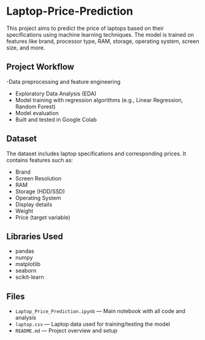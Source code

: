 # Laptop-Price-Prediction
This project aims to predict the price of laptops based on their specifications using machine learning techniques. The model is trained on features like brand, processor type, RAM, storage, operating system, screen size, and more.

## Project Workflow
-Data preprocessing and feature engineering
- Exploratory Data Analysis (EDA)
- Model training with regression algorithms (e.g., Linear Regression, Random Forest)
- Model evaluation
- Built and tested in Google Colab

##  Dataset
The dataset includes laptop specifications and corresponding prices. It contains features such as:
- Brand
- Screen Resolution
- RAM
- Storage (HDD/SSD)
- Operating System
- Display details
- Weight
- Price (target variable)

##  Libraries Used
- pandas
- numpy
- matplotlib
- seaborn
- scikit-learn

## Files
- `Laptop_Price_Prediction.ipynb` — Main notebook with all code and analysis
- `laptop.csv` — Laptop data used for training/testing the model
- `README.md` — Project overview and setup







